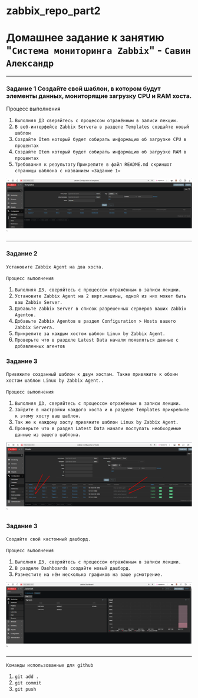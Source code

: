 # zabbix_repo_part2

# Домашнее задание к занятию "`Система мониторинга Zabbix`" - `Савин Александр`



---

### Задание 1 Создайте свой шаблон, в котором будут элементы данных, мониторящие загрузку CPU и RAM хоста.

Процесс выполнения
1. `Выполняя ДЗ сверяйтесь с процессом отражённым в записи лекции.`
2. `В веб-интерфейсе Zabbix Servera в разделе Templates создайте новый шаблон`
3. `Создайте Item который будет собирать информацию об загрузке CPU в процентах`
4. `Создайте Item который будет собирать информацию об загрузке RAM в процентах`
5. `Требования к результату`
 `Прикрепите в файл README.md скриншот страницы шаблона с названием «Задание 1»`

![Задание 1](https://github.com/AlexanderSerg-jun/zabbix_repo_part2/blob/main/img/zadanie_1.png)`

---


### Задание 2

`Установите Zabbix Agent на два хоста.`

`Процесс выполнения`
1. `Выполняя ДЗ, сверяйтесь с процессом отражённым в записи лекции.`
2. `Установите Zabbix Agent на 2 вирт.машины, одной из них может быть ваш Zabbix Server.`
3. `Добавьте Zabbix Server в список разрешенных серверов ваших Zabbix Agentов.`
4. `Добавьте Zabbix Agentов в раздел Configuration > Hosts вашего Zabbix Servera.`
5. `Прикрепите за каждым хостом шаблон Linux by Zabbix Agent.`
6. `Проверьте что в разделе Latest Data начали появляться данные с добавленных агентов`



### Задание 3

`Привяжите созданный шаблон к двум хостам. Также привяжите к обоим хостам шаблон Linux by Zabbix Agent..`

`Процесс выполнения`
1. `Выполняя ДЗ, сверяйтесь с процессом отражённым в записи лекции.`
2. `Зайдите в настройки каждого хоста и в разделе Templates прикрепите к этому хосту ваш шаблон.`
3. `Так же к каждому хосту привяжите шаблон Linux by Zabbix Agent.`
4. `Проверьте что в раздел Latest Data начали поступать необходимые данные из вашего шаблона.`


![Задангие 2_3](https://github.com/AlexanderSerg-jun/zabbix_repo_part2/blob/main/img/zadanie_2_3.png)`

### Задание 3

`Создайте свой кастомный дашборд.`

`Процесс выполнения`
1. `Выполняя ДЗ, сверяйтесь с процессом отражённым в записи лекции.`
2. `В разделе Dashboards создайте новый дашборд.`
3. `Разместите на нём несколько графиков на ваше усмотрение.`


![Задание 4](https://github.com/AlexanderSerg-jun/zabbix_repo_part2/blob/main/img/zadanie_4.png)`




---

`Команды использованные для github`
1. `git add .`
2. `git сommit`
3. `git push`